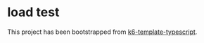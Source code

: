 # load test

This project has been bootstrapped from [k6-template-typescript](https://github.com/grafana/k6-template-typescript/tree/main).

